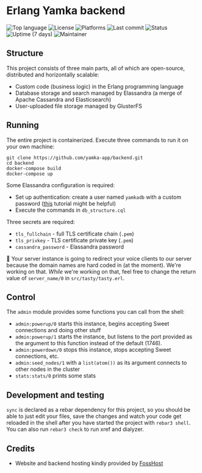 # Erlang Yamka backend

![Top language](https://img.shields.io/github/languages/top/yamka-app/backend)
![License](https://img.shields.io/github/license/yamka-app/backend)
![Platforms](https://img.shields.io/badge/platform-linux%20%7C%20windows%20%7C%20macos%20%7C%20freebsd-blueviolet)
![Last commit](https://img.shields.io/github/last-commit/yamka-app/backend)
![Status](https://img.shields.io/uptimerobot/status/m788461709-79464d516b1ef3af81a20454)
![Uptime (7 days)](https://img.shields.io/uptimerobot/ratio/7/m788461709-79464d516b1ef3af81a20454)
![Maintainer](https://img.shields.io/badge/maintainer-portasynthinca3-ff69b4)

## Structure
This project consists of three main parts, all of which are open-source, distributed and horizontally scalable:
  - Custom code (business logic) in the Erlang programming language
  - Database storage and search managed by Elassandra (a merge of Apache Cassandra and Elasticsearch)
  - User-uploaded file storage managed by GlusterFS

## Running
The entire project is containerized. Execute three commands to run it on your own machine:
```
git clone https://github.com/yamka-app/backend.git
cd backend
docker-compose build
docker-compose up
```

Some Elassandra configuration is required:
  - Set up authentication: create a user named `yamkadb` with a custom password ([this](https://docs.datastax.com/en/cassandra-oss/3.0/cassandra/configuration/secureConfigNativeAuth.html) tutorial might be helpful)
  - Execute the commands in `db_structure.cql`

Three secrets are required:
  - `tls_fullchain` - full TLS certificate chain (`.pem`)
  - `tls_privkey` - TLS certificate private key (`.pem`)
  - `cassandra_password` - Elassandra password

:construction: Your server instance is going to redirect your voice clients to our server because the domain names are hard coded in (at the moment). We're working on that. _While_ we're working on that, feel free to change the return value of `server_name/0` in `src/tasty/tasty.erl`.

## Control
The `admin` module provides some functions you can call from the shell:
  - `admin:powerup/0` starts this instance, begins accepting Sweet connections and doing other stuff
  - `admin:powerup/1` starts the instance, but listens to the port provided as the argument to this function instead of the default (1746).
  - `admin:powerdown/0` stops this instance, stops accepting Sweet connections, etc.
  - `admin:seed_nodes/1` with a `list(atom())` as its argument connects to other nodes in the cluster
  - `stats:stats/0` prints some stats

## Development and testing
`sync` is declared as a rebar dependency for this project, so you should be able to just edit your files, save the changes and watch your code get reloaded in the shell after you have started the project with `rebar3 shell`. You can also run `rebar3 check` to run xref and dialyzer.

## Credits
  - Website and backend hosting kindly provided by [FossHost](https://fosshost.org)
